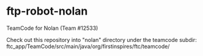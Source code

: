 # ftp-robot-nolan
TeamCode for Nolan (Team #12533)

Check out this repository into "nolan" directory under the teamcode subdir:
ftc_app/TeamCode/src/main/java/org/firstinspires/ftc/teamcode/
